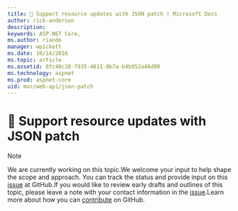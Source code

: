 ```yaml
---
title: 🔧 Support resource updates with JSON patch | Microsoft Docs
author: rick-anderson
description: 
keywords: ASP.NET Core,
ms.author: riande
manager: wpickett
ms.date: 10/14/2016
ms.topic: article
ms.assetid: 8fc40c28-7935-4611-8b7a-b4b952a46d90
ms.technology: aspnet
ms.prod: aspnet-core
uid: mvc/web-api/json-patch
---
```


# 🔧 Support resource updates with JSON patch

> [!NOTE]
> We are currently working on this topic.We welcome your input to help shape the scope and approach. You can track the status and provide input on this [issue](https://github.com/aspnet/Docs/issues/949) at GitHub.If you would like to review early drafts and outlines of this topic, please leave a note with your contact information in the [issue](https://github.com/aspnet/Docs/issues/949).Learn more about how you can [contribute](https://github.com/aspnet/Docs/blob/master/CONTRIBUTING.md) on GitHub.
